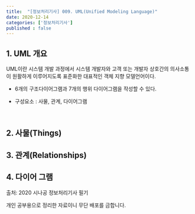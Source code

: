```yaml
---
title:  "[정보처리기사] 009. UML(Unified Modeling Language)"
date: 2020-12-14
categories: ['정보처리기사']
published : false
---
```


## 1. UML 개요

UML이란 시스템 개발 과정에서 시스템 개발자와 고객 또는 개발자 상호간의 의사소통이 원활하게 이루어지도록 표준화한 대표적인 객체 지향 모델언어이다.

- 6개의 구조다이어그램과 7개의 행위 다이어그램을 작성할 수 있다.

- 구성요소 : 사물, 관계, 다이어그램

<br>

## 2. 사물(Things)

## 3. 관계(Relationships)

## 4. 다이어 그램

출처: 2020 시나공 정보처리기사 필기

개인 공부용으로 정리한 자료이니 무단 배포를 금합니다.
